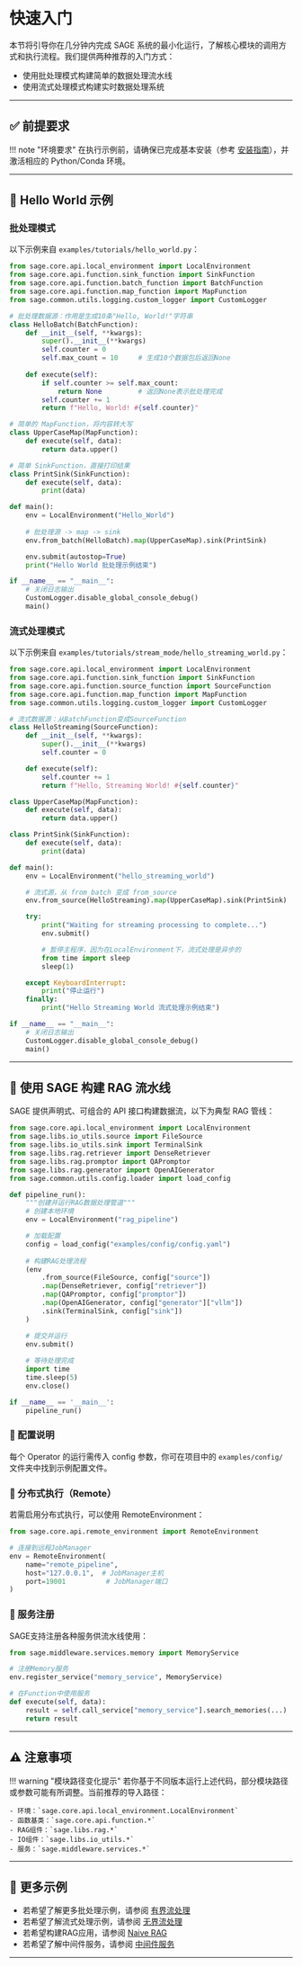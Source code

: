 # 快速入门

本节将引导你在几分钟内完成 SAGE 系统的最小化运行，了解核心模块的调用方式和执行流程。我们提供两种推荐的入门方式：

- 使用批处理模式构建简单的数据处理流水线
- 使用流式处理模式构建实时数据处理系统

---

## ✅ 前提要求

!!! note "环境要求"
    在执行示例前，请确保已完成基本安装（参考 [安装指南](install.md)），并激活相应的 Python/Conda 环境。

---

## 🚀 Hello World 示例

### 批处理模式

以下示例来自 `examples/tutorials/hello_world.py`：

```python
from sage.core.api.local_environment import LocalEnvironment
from sage.core.api.function.sink_function import SinkFunction
from sage.core.api.function.batch_function import BatchFunction
from sage.core.api.function.map_function import MapFunction
from sage.common.utils.logging.custom_logger import CustomLogger

# 批处理数据源：作用是生成10条"Hello, World!"字符串
class HelloBatch(BatchFunction):
    def __init__(self, **kwargs):
        super().__init__(**kwargs)
        self.counter = 0
        self.max_count = 10     # 生成10个数据包后返回None
    
    def execute(self):
        if self.counter >= self.max_count:
            return None         # 返回None表示批处理完成
        self.counter += 1
        return f"Hello, World! #{self.counter}"

# 简单的 MapFunction，将内容转大写
class UpperCaseMap(MapFunction):
    def execute(self, data):
        return data.upper()

# 简单 SinkFunction，直接打印结果
class PrintSink(SinkFunction):
    def execute(self, data):
        print(data)

def main():
    env = LocalEnvironment("Hello_World")
    
    # 批处理源 -> map -> sink
    env.from_batch(HelloBatch).map(UpperCaseMap).sink(PrintSink)

    env.submit(autostop=True)
    print("Hello World 批处理示例结束")

if __name__ == "__main__":
    # 关闭日志输出
    CustomLogger.disable_global_console_debug()
    main()
```

### 流式处理模式

以下示例来自 `examples/tutorials/stream_mode/hello_streaming_world.py`：

```python
from sage.core.api.local_environment import LocalEnvironment
from sage.core.api.function.sink_function import SinkFunction
from sage.core.api.function.source_function import SourceFunction
from sage.core.api.function.map_function import MapFunction
from sage.common.utils.logging.custom_logger import CustomLogger

# 流式数据源：从BatchFunction变成SourceFunction
class HelloStreaming(SourceFunction):
    def __init__(self, **kwargs):
        super().__init__(**kwargs)
        self.counter = 0

    def execute(self):
        self.counter += 1
        return f"Hello, Streaming World! #{self.counter}"

class UpperCaseMap(MapFunction):
    def execute(self, data):
        return data.upper()

class PrintSink(SinkFunction):
    def execute(self, data):
        print(data)

def main():
    env = LocalEnvironment("hello_streaming_world")

    # 流式源，从 from_batch 变成 from_source
    env.from_source(HelloStreaming).map(UpperCaseMap).sink(PrintSink)

    try:
        print("Waiting for streaming processing to complete...")
        env.submit()

        # 暂停主程序，因为在LocalEnvironment下，流式处理是异步的
        from time import sleep
        sleep(1)

    except KeyboardInterrupt:
        print("停止运行")
    finally:
        print("Hello Streaming World 流式处理示例结束")

if __name__ == "__main__":
    # 关闭日志输出
    CustomLogger.disable_global_console_debug()
    main()
```

---

## 🔧 使用 SAGE 构建 RAG 流水线

SAGE 提供声明式、可组合的 API 接口构建数据流，以下为典型 RAG 管线：

```python
from sage.core.api.local_environment import LocalEnvironment
from sage.libs.io_utils.source import FileSource
from sage.libs.io_utils.sink import TerminalSink
from sage.libs.rag.retriever import DenseRetriever
from sage.libs.rag.promptor import QAPromptor
from sage.libs.rag.generator import OpenAIGenerator
from sage.common.utils.config.loader import load_config

def pipeline_run():
    """创建并运行RAG数据处理管道"""
    # 创建本地环境
    env = LocalEnvironment("rag_pipeline")

    # 加载配置
    config = load_config("examples/config/config.yaml")
    
    # 构建RAG处理流程
    (env
        .from_source(FileSource, config["source"])
        .map(DenseRetriever, config["retriever"])
        .map(QAPromptor, config["promptor"])
        .map(OpenAIGenerator, config["generator"]["vllm"])
        .sink(TerminalSink, config["sink"])
    )

    # 提交并运行
    env.submit()
    
    # 等待处理完成
    import time
    time.sleep(5)
    env.close()

if __name__ == '__main__':
    pipeline_run()
```

### 📘 配置说明

每个 Operator 的运行需传入 config 参数，你可在项目中的 `examples/config/` 文件夹中找到示例配置文件。

### 📘 分布式执行（Remote）

若需启用分布式执行，可以使用 RemoteEnvironment：
```python
from sage.core.api.remote_environment import RemoteEnvironment

# 连接到远程JobManager
env = RemoteEnvironment(
    name="remote_pipeline",
    host="127.0.0.1",  # JobManager主机
    port=19001          # JobManager端口
)
```

### 📘 服务注册

SAGE支持注册各种服务供流水线使用：
```python
from sage.middleware.services.memory import MemoryService

# 注册Memory服务
env.register_service("memory_service", MemoryService)

# 在Function中使用服务
def execute(self, data):
    result = self.call_service["memory_service"].search_memories(...)
    return result
```

---

## ⚠️ 注意事项

!!! warning "模块路径变化提示"
    若你基于不同版本运行上述代码，部分模块路径或参数可能有所调整。当前推荐的导入路径：
    
    - 环境：`sage.core.api.local_environment.LocalEnvironment`
    - 函数基类：`sage.core.api.function.*`
    - RAG组件：`sage.libs.rag.*`
    - IO组件：`sage.libs.io_utils.*`
    - 服务：`sage.middleware.services.*`

---

## 🧠 更多示例

- 若希望了解更多批处理示例，请参阅 [有界流处理](streaming/limited_streaming.md)
- 若希望了解流式处理示例，请参阅 [无界流处理](streaming/unlimited_streaming.md)
- 若希望构建RAG应用，请参阅 [Naive RAG](naive_rag/sage_naive_rag.md)
- 若希望了解中间件服务，请参阅 [中间件服务](middleware_service/middleware_quick_start.md)

---

